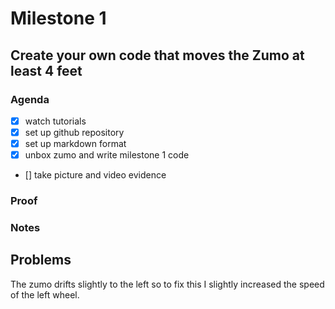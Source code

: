 # Milestone 1
## Create your own code that moves the Zumo at least 4 feet
### Agenda
- [x] watch tutorials
- [x] set up github repository
- [x] set up markdown format
- [x] unbox zumo and write milestone 1 code
- [] take picture and video evidence

### Proof

### Notes
## Problems
The zumo drifts slightly to the left so to fix this I slightly increased the speed of the left wheel. 

